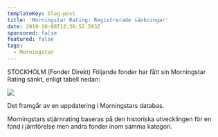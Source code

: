 ```yaml
---
templateKey: blog-post
title: 'Morningstar Rating: Registrerade sänkningar'
date: 2019-10-08T12:36:52.593Z
sponsored: false
featured: false
tags:
  - Morningstar
---
```

STOCKHOLM (Fonder Direkt) Följande fonder har fått sin Morningstar Rating sänkt, enligt tabell nedan:

![](/img/sänkningar.png)

Det framgår av en uppdatering i Morningstars databas.



Morningstars stjärnrating baseras på den historiska utvecklingen för en fond i jämförelse men andra fonder inom samma kategori.
